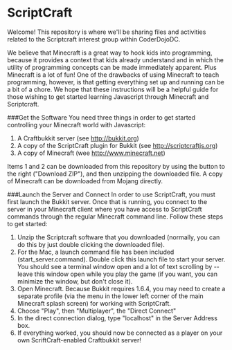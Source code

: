 ScriptCraft
===========

Welcome!  This repository is where we'll be sharing files and activities related to the Scriptcraft interest group within CoderDojoDC.

We believe that Minecraft is a great way to hook kids into programming, because it provides a context that kids already understand and in which the utility of programming concepts can be made immediately apparent.  Plus Minecraft is a lot of fun!  One of the drawbacks of using Minecraft to teach programming, however, is that getting everything set up and running can be a bit of a chore.  We hope that these instructions will be a helpful guide for those wishing to get started learning Javascript through Minecraft and Scriptcraft.

###Get the Software
You need three things in order to get started controlling your Minecraft world with Javascript:

1. A Craftbukkit server (see http://bukkit.org)
2. A copy of the ScriptCraft plugin for Bukkit (see http://scriptcraftjs.org)
3. A copy of Minecraft (wee http://www.minecraft.net)

Items 1 and 2 can be downloaded from this repository by using the button to the right ("Download ZIP"), and then unzipping the downloaded file. A copy of Minecraft can be downloaded from Mojang directly.

###Launch the Server and Connect
In order to use ScriptCraft, you must first launch the Bukkit server.  Once that is running, you connect to the server in your Minecraft client where you have access to ScriptCraft commands through the regular Minecraft command line. Follow these steps to get started:

1. Unzip the Scriptcraft software that you downloaded (normally, you can do this by just double clicking the downloaded file).
2. For the Mac, a launch command file has been included (start_server.command). Double click this launch file to start your server.  You should see a terminal window open and a lot of text scrolling by -- leave this window open while you play the game (if you want, you can minimize the window, but don't close it).
3. Open Minecraft.  Because Bukkit requires 1.6.4, you may need to create a separate profile (via the menu in the lower left corner of the main Minecraft splash screen) for working with ScriptCraft.
4. Choose "Play", then "Multiplayer", the "Direct Connect"
5. In the direct connection dialog, type "localhost" in the Server Address box.
6. If everything worked, you should now be connected as a player on your own ScriftCraft-enabled Craftbukkit server!

